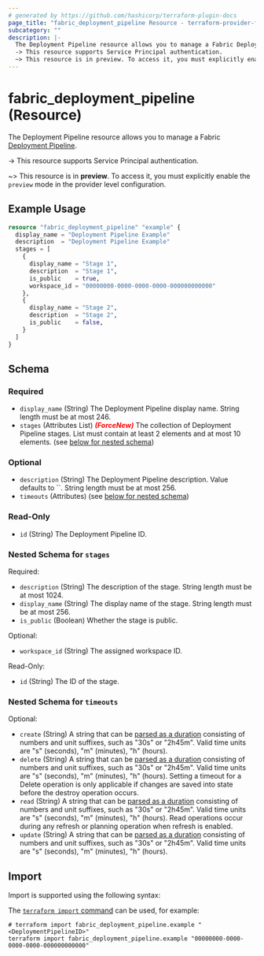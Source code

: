 ```yaml
---
# generated by https://github.com/hashicorp/terraform-plugin-docs
page_title: "fabric_deployment_pipeline Resource - terraform-provider-fabric"
subcategory: ""
description: |-
  The Deployment Pipeline resource allows you to manage a Fabric Deployment Pipeline https://learn.microsoft.com/fabric/cicd/deployment-pipelines/intro-to-deployment-pipelines.
  -> This resource supports Service Principal authentication.
  ~> This resource is in preview. To access it, you must explicitly enable the preview mode in the provider level configuration.
---
```


# fabric_deployment_pipeline (Resource)

The Deployment Pipeline resource allows you to manage a Fabric [Deployment Pipeline](https://learn.microsoft.com/fabric/cicd/deployment-pipelines/intro-to-deployment-pipelines).

-> This resource supports Service Principal authentication.

~> This resource is in **preview**. To access it, you must explicitly enable the `preview` mode in the provider level configuration.

## Example Usage

```terraform
resource "fabric_deployment_pipeline" "example" {
  display_name = "Deployment Pipeline Example"
  description  = "Deployment Pipeline Example"
  stages = [
    {
      display_name = "Stage 1",
      description  = "Stage 1",
      is_public    = true,
      workspace_id = "00000000-0000-0000-0000-000000000000"
    },
    {
      display_name = "Stage 2",
      description  = "Stage 2",
      is_public    = false,
    }
  ]
}
```

<!-- schema generated by tfplugindocs -->
## Schema

### Required

- `display_name` (String) The Deployment Pipeline display name. String length must be at most 246.
- `stages` (Attributes List) <i style="color:red;font-weight: bold">(ForceNew)</i> The collection of Deployment Pipeline stages. List must contain at least 2 elements and at most 10 elements. (see [below for nested schema](#nestedatt--stages))

### Optional

- `description` (String) The Deployment Pipeline description. Value defaults to ``. String length must be at most 256.
- `timeouts` (Attributes) (see [below for nested schema](#nestedatt--timeouts))

### Read-Only

- `id` (String) The Deployment Pipeline ID.

<a id="nestedatt--stages"></a>

### Nested Schema for `stages`

Required:

- `description` (String) The description of the stage. String length must be at most 1024.
- `display_name` (String) The display name of the stage. String length must be at most 256.
- `is_public` (Boolean) Whether the stage is public.

Optional:

- `workspace_id` (String) The assigned workspace ID.

Read-Only:

- `id` (String) The ID of the stage.

<a id="nestedatt--timeouts"></a>

### Nested Schema for `timeouts`

Optional:

- `create` (String) A string that can be [parsed as a duration](https://pkg.go.dev/time#ParseDuration) consisting of numbers and unit suffixes, such as "30s" or "2h45m". Valid time units are "s" (seconds), "m" (minutes), "h" (hours).
- `delete` (String) A string that can be [parsed as a duration](https://pkg.go.dev/time#ParseDuration) consisting of numbers and unit suffixes, such as "30s" or "2h45m". Valid time units are "s" (seconds), "m" (minutes), "h" (hours). Setting a timeout for a Delete operation is only applicable if changes are saved into state before the destroy operation occurs.
- `read` (String) A string that can be [parsed as a duration](https://pkg.go.dev/time#ParseDuration) consisting of numbers and unit suffixes, such as "30s" or "2h45m". Valid time units are "s" (seconds), "m" (minutes), "h" (hours). Read operations occur during any refresh or planning operation when refresh is enabled.
- `update` (String) A string that can be [parsed as a duration](https://pkg.go.dev/time#ParseDuration) consisting of numbers and unit suffixes, such as "30s" or "2h45m". Valid time units are "s" (seconds), "m" (minutes), "h" (hours).

## Import

Import is supported using the following syntax:

The [`terraform import` command](https://developer.hashicorp.com/terraform/cli/commands/import) can be used, for example:

```shell
# terraform import fabric_deployment_pipeline.example "<DeploymentPipelineID>"
terraform import fabric_deployment_pipeline.example "00000000-0000-0000-0000-000000000000"
```
